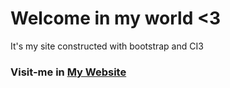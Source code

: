 # Welcome in my world <3
It's my site constructed with bootstrap and CI3
### Visit-me in [My Website](https://leandro47.com)
